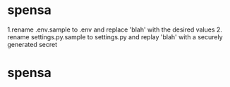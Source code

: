 # spensa

1.rename .env.sample to .env and replace 'blah' with the desired values
2. rename settings.py.sample to settings.py and replay 'blah' with a securely generated secret
# spensa
